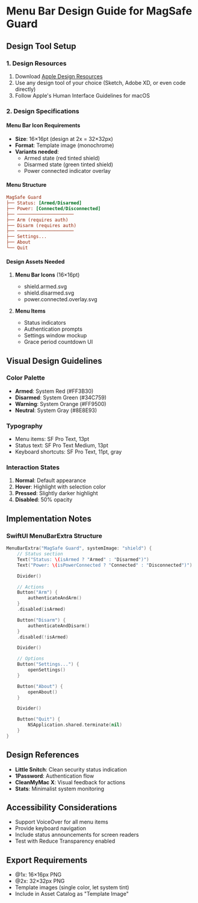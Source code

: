 # Menu Bar Design Guide for MagSafe Guard

## Design Tool Setup

### 1. Design Resources

1. Download [Apple Design Resources](https://developer.apple.com/design/resources/)
2. Use any design tool of your choice (Sketch, Adobe XD, or even code directly)
3. Follow Apple's Human Interface Guidelines for macOS

### 2. Design Specifications

#### Menu Bar Icon Requirements

- **Size**: 16×16pt (design at 2x = 32×32px)
- **Format**: Template image (monochrome)
- **Variants needed**:
  - Armed state (red tinted shield)
  - Disarmed state (green tinted shield)
  - Power connected indicator overlay

#### Menu Structure

```ini
MagSafe Guard
├── Status: [Armed/Disarmed]
├── Power: [Connected/Disconnected]
├── ─────────────────────
├── Arm (requires auth)
├── Disarm (requires auth)
├── ─────────────────────
├── Settings...
├── About
└── Quit
```

#### Design Assets Needed

1. **Menu Bar Icons** (16×16pt)

   - shield.armed.svg
   - shield.disarmed.svg
   - power.connected.overlay.svg

2. **Menu Items**
   - Status indicators
   - Authentication prompts
   - Settings window mockup
   - Grace period countdown UI

## Visual Design Guidelines

### Color Palette

- **Armed**: System Red (#FF3B30)
- **Disarmed**: System Green (#34C759)
- **Warning**: System Orange (#FF9500)
- **Neutral**: System Gray (#8E8E93)

### Typography

- Menu items: SF Pro Text, 13pt
- Status text: SF Pro Text Medium, 13pt
- Keyboard shortcuts: SF Pro Text, 11pt, gray

### Interaction States

1. **Normal**: Default appearance
2. **Hover**: Highlight with selection color
3. **Pressed**: Slightly darker highlight
4. **Disabled**: 50% opacity

## Implementation Notes

### SwiftUI MenuBarExtra Structure

```swift
MenuBarExtra("MagSafe Guard", systemImage: "shield") {
    // Status section
    Text("Status: \(isArmed ? "Armed" : "Disarmed")")
    Text("Power: \(isPowerConnected ? "Connected" : "Disconnected")")

    Divider()

    // Actions
    Button("Arm") {
        authenticateAndArm()
    }
    .disabled(isArmed)

    Button("Disarm") {
        authenticateAndDisarm()
    }
    .disabled(!isArmed)

    Divider()

    // Options
    Button("Settings...") {
        openSettings()
    }

    Button("About") {
        openAbout()
    }

    Divider()

    Button("Quit") {
        NSApplication.shared.terminate(nil)
    }
}
```

## Design References

- **Little Snitch**: Clean security status indication
- **1Password**: Authentication flow
- **CleanMyMac X**: Visual feedback for actions
- **Stats**: Minimalist system monitoring

## Accessibility Considerations

- Support VoiceOver for all menu items
- Provide keyboard navigation
- Include status announcements for screen readers
- Test with Reduce Transparency enabled

## Export Requirements

- @1x: 16×16px PNG
- @2x: 32×32px PNG
- Template images (single color, let system tint)
- Include in Asset Catalog as "Template Image"
